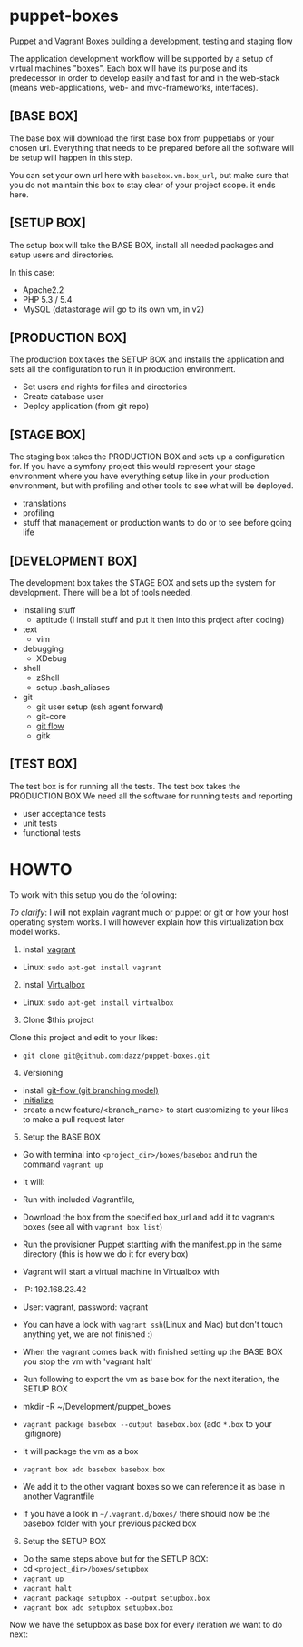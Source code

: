 puppet-boxes
============

Puppet and Vagrant Boxes building a development, testing and staging flow

The application development workflow will be supported by a setup of virtual 
machines "boxes". Each box will have its purpose and its predecessor in order to develop easily and fast
for and in the web-stack (means web-applications, web- and mvc-frameworks, interfaces).

[BASE BOX]
--------
The base box will download the first base box from puppetlabs or your chosen url.
Everything that needs to be prepared before all the software will be setup will happen in this step.

You can set your own url here with `basebox.vm.box_url`, but make sure that you do not maintain this
box to stay clear of your project scope. it ends here.

[SETUP BOX]
--------
The setup box will take the BASE BOX, install all needed packages and setup users and directories.

In this case:
- Apache2.2
- PHP 5.3 / 5.4
- MySQL (datastorage will go to its own vm, in v2)

[PRODUCTION BOX]
--------
The production box takes the SETUP BOX and installs the application and sets
all the configuration to run it in production environment.

- Set users and rights for files and directories
- Create database user
- Deploy application (from git repo)

[STAGE BOX]
--------
The staging box takes the PRODUCTION BOX and sets up a configuration for.
If you have a symfony project this would represent your stage environment where you have everything setup
like in your production environment, but with profiling and other tools to see what will be deployed.

- translations
- profiling
- stuff that management or production wants to do or to see before going life

[DEVELOPMENT BOX]
--------
The development box takes the STAGE BOX and sets up the system for development. There will be a lot of tools needed.

- installing stuff
  - aptitude (I install stuff and put it then into this project after coding)
- text
  - vim
- debugging
  - XDebug
- shell
  - zShell
  - setup .bash_aliases
- git
  - git user setup (ssh agent forward)
  - git-core
  - [git flow](https://github.com/nvie/gitflow)
  - gitk


[TEST BOX]
--------
The test box is for running all the tests. The test box takes the PRODUCTION BOX
We need all the software for running tests and reporting

- user acceptance tests
- unit tests
- functional tests

HOWTO
============
To work with this setup you do the following:

*To clarify*: I will not explain vagrant much or puppet or git or how your host operating system works.
I will however explain how this virtualization box model works.

1. Install [vagrant](vagrantup.com)

 * Linux: `sudo apt-get install vagrant`

2. Install [Virtualbox](https://www.virtualbox.org)

 * Linux: `sudo apt-get install virtualbox`

3. Clone $this project

Clone this project and edit to your likes:

 * `git clone git@github.com:dazz/puppet-boxes.git`

4. Versioning

 * install [git-flow (git branching model)](http://nvie.com/posts/a-successful-git-branching-model/)
 * [initialize](http://yakiloo.com/getting-started-git-flow/)
 * create a new feature/<branch_name> to start customizing to your likes to make a pull request later

5. Setup the BASE BOX

 * Go with terminal into `<project_dir>/boxes/basebox` and run the command `vagrant up`
  * It will:
   * Run with included Vagrantfile,
   * Download the box from the specified box_url and add it to vagrants boxes (see all with `vagrant box list`)
   * Run the provisioner Puppet startting with the manifest.pp in the same directory (this is how we do it for every box)
  * Vagrant will start a virtual machine in Virtualbox with
   * IP: 192.168.23.42
   * User: vagrant, password: vagrant
  * You can have a look with `vagrant ssh`(Linux and Mac) but don't touch anything yet, we are not finished :)

 * When the vagrant comes back with finished setting up the BASE BOX you stop the vm with 'vagrant halt'

 * Run following to export the vm as base box for the next iteration, the SETUP BOX
  * mkdir -R ~/Development/puppet_boxes
  * `vagrant package basebox --output basebox.box` (add `*.box` to your .gitignore)
   * It will package the vm as a box
  * `vagrant box add basebox basebox.box`
   * We add it to the other vagrant boxes so we can reference it as base in another Vagrantfile
   * If you have a look in `~/.vagrant.d/boxes/` there should now be the basebox folder with your previous packed box

6. Setup the SETUP BOX

 * Do the same steps above but for the SETUP BOX:
 * cd `<project_dir>/boxes/setupbox`
 * `vagrant up`
 * `vagrant halt`
 * `vagrant package setupbox --output setupbox.box`
 * `vagrant box add setupbox setupbox.box`

Now we have the setupbox as base box for every iteration we want to do next:
